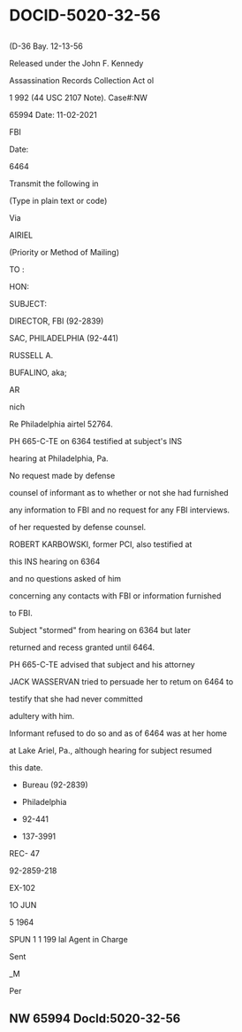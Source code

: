 # DOCID-5020-32-56

##
(D-36 Bay. 12-13-56

Released under the John F. Kennedy

Assassination Records Collection Act ol

1 992 (44 USC 2107 Note). Case#:NW

65994 Date: 11-02-2021

FBI

Date:

6464

Transmit the following in

(Type in plain text or code)

Via

AIRIEL

(Priority or Method of Mailing)

TO :

HON:

SUBJECT:

DIRECTOR, FBI (92-2839)

SAC, PHILADELPHIA (92-441)

RUSSELL A.

BUFALINO, aka;

AR

nich

Re Philadelphia airtel 52764.

PH 665-C-TE on 6364 testified at subject's INS

hearing at Philadelphia, Pa.

No request made by defense

counsel of informant as to whether or not she had furnished

any information to FBI and no request for any FBI interviews.

of her requested by defense counsel.

ROBERT KARBOWSKI, former PCI, also testified at

this INS hearing on 6364

and no questions asked of him

concerning any contacts with FBI or information furnished

to FBI.

Subject "stormed" from hearing on 6364 but later

returned and recess granted until 6464.

PH 665-C-TE advised that subject and his attorney

JACK WASSERVAN tried to persuade her to retum on 6464 to

testify that she had never committed

adultery with him.

Informant refused to do so and as of 6464 was at her home

at Lake Ariel, Pa., although hearing for subject resumed

this date.

- Bureau (92-2839)

- Philadelphia

- 92-441

- 137-3991

REC- 47

92-2859-218

EX-102

1O JUN

5 1964

SPUN 1 1 199 lal Agent in Charge

Sent

_M

Per

NW 65994 Docld:5020-32-56
---


